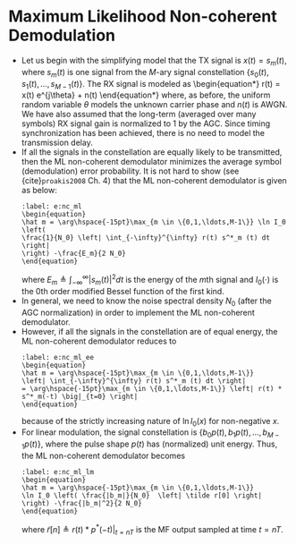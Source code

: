 # Maximum Likelihood Non-coherent Demodulation
* Let us begin with the simplifying model that the TX signal is
  $x(t) = s_m(t)$, where $s_m(t)$ is one signal from the $M$-ary signal
  constellation $\{s_0(t), s_1(t), \ldots, s_{M-1}(t)\}$. The RX signal
  is modeled as 
  \begin{equation*}
  r(t) = x(t) e^{j\theta} + n(t)
  \end{equation*}
  where, as before, the uniform random variable $\theta$ models the
  unknown carrier phase and $n(t)$ is AWGN. We have also assumed that
  the long-term (averaged over many symbols) RX signal gain is
  normalized to $1$ by the AGC. Since timing synchronization has been
  achieved, there is no need to model the transmission delay.
* If all the signals in the constellation are equally likely to be
  transmitted, then the ML non-coherent demodulator minimizes the
  average symbol (demodulation) error probability. It is not hard to
  show (see {cite}`proakis2008` Ch. 4) that the ML non-coherent
  demodulator is given as below: 
  ```{math}
  :label: e:nc_ml
  \begin{equation}
  \hat m = \arg\hspace{-15pt}\max_{m \in \{0,1,\ldots,M-1\}} \ln I_0 \left(
  \frac{1}{N_0} \left| \int_{-\infty}^{\infty} r(t) s^*_m (t) dt \right|
  \right) -\frac{E_m}{2 N_0} 
  \end{equation}
  ```
  where $E_m \triangleq \int_{-\infty}^{\infty} |s_m(t)|^2 dt$ is the
  energy of the $m$th signal and $I_0(\cdot)$ is the $0$th order
  modified Bessel function of the first kind.
* In general, we need to know the noise spectral density $N_0$ (after
  the AGC normalization) in order to implement the ML non-coherent
  demodulator.
* However, if all the signals in the constellation are of equal
  energy, the ML non-coherent demodulator reduces to
  ```{math}
  :label: e:nc_ml_ee
  \begin{equation}
  \hat m = \arg\hspace{-15pt}\max_{m \in \{0,1,\ldots,M-1\}}  
  \left| \int_{-\infty}^{\infty} r(t) s^*_m (t) dt \right| 
  = \arg\hspace{-15pt}\max_{m \in \{0,1,\ldots,M-1\}} \left| r(t) * s^*_m(-t) \big|_{t=0} \right|
  \end{equation}
  ```
  because of the strictly increasing nature of $\ln I_0(x)$ for non-negative $x$.
* For linear modulation, the signal constellation is 
  $\{ b_{0} p(t), b_{1} p(t), \ldots, b_{M-1} p(t)\}$, where the pulse shape $p(t)$ has
  (normalized) unit energy. Thus, the ML non-coherent demodulator
  becomes
  ```{math}
  :label: e:nc_ml_lm
  \begin{equation}
  \hat m = \arg\hspace{-15pt}\max_{m \in \{0,1,\ldots,M-1\}} 
  \ln I_0 \left( \frac{|b_m|}{N_0}  \left| \tilde r[0] \right| \right) -\frac{|b_m|^2}{2 N_0} 
  \end{equation}
  ```
  where $\tilde r[n] \triangleq r(t) * p^*(-t) \big|_{t=nT}$ is the MF
  output sampled at time $t=nT$.
